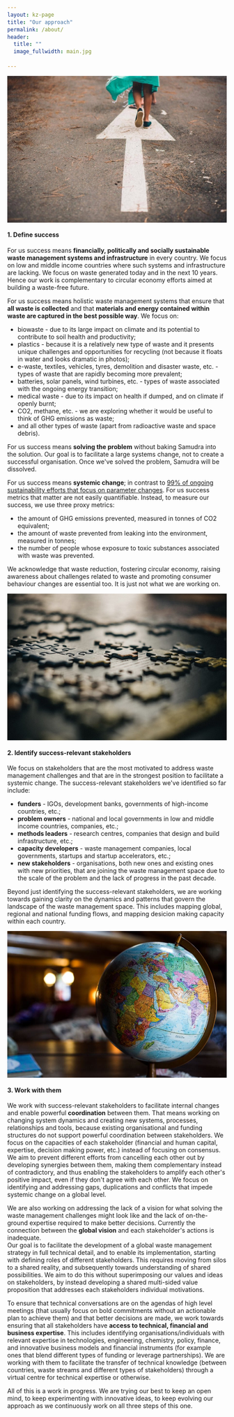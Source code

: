 ```yaml
---
layout: kz-page
title: "Our approach"
permalink: /about/
header:
  title: ""
  image_fullwidth: main.jpg

---
```



<div class="medium-5 columns show-for-large-up">
  <img src="/images/main-direction.jpg" class="center">
</div>

#### 1. Define success

For us success means **financially, politically and socially sustainable waste management systems and infrastructure** in every country. 
We focus on low and middle income countries where such systems and infrastructure are lacking. 
We focus on waste generated today and in the next 10 years. 
Hence our work is complementary to circular economy efforts aimed at building a waste-free future. 

For us success means holistic waste management systems that ensure that **all waste is collected** and that **materials and energy contained within waste are captured in the best possible way**. 
We focus on:
* biowaste - due to its large impact on climate and its potential to contribute to soil health and productivity;
* plastics - because it is a relatively new type of waste and it presents unique challenges and opportunities for recycling (not because it floats in water and looks dramatic in photos);
* e-waste, textiles, vehicles, tyres, demolition and disaster waste, etc. - types of waste that are rapidly becoming more prevalent;
* batteries, solar panels, wind turbines, etc. - types of waste associated with the ongoing energy transition;
* medical waste - due to its impact on health if dumped, and on climate if openly burnt;
* CO2, methane, etc. - we are exploring whether it would be useful to think of GHG emissions as waste;
* and all other types of waste (apart from radioactive waste and space debris).

For us success means **solving the problem** without baking Samudra into the solution. 
Our goal is to facilitate a large systems change, not to create a successful organisation. 
Once we've solved the problem, Samudra will be dissolved.

For us success means **systemic change**; in contrast to [99% of ongoing sustainability efforts that focus on parameter changes](https://hbr.org/2021/05/overselling-sustainability-reporting).
For us success metrics that matter are not easily quantifiable.
Instead, to measure our success, we use three proxy metrics:
* the amount of GHG emissions prevented, measured in tonnes of CO2 equivalent;
* the amount of waste prevented from leaking into the environment, measured in tonnes;
* the number of people whose exposure to toxic substances associated with waste was prevented.

We acknowledge that waste reduction, fostering circular economy, raising awareness about challenges related to waste and promoting consumer behaviour changes are essential too. 
It is just not what we are working on. 



<div class="medium-5 columns show-for-large-up">
  <img src="/images/main-puzzle.jpg" class="center"> 
</div>

#### 2. Identify success-relevant stakeholders

We focus on stakeholders that are the most motivated to address waste management challenges and that are in the strongest position to facilitate a systemic change.
The success-relevant stakeholders we've identified so far include:
* **funders** - IGOs, development banks, governments of high-income countries, etc.;
* **problem owners** - national and local governments in low and middle income countries, companies, etc.;
* **methods leaders** - research centres, companies that design and build infrastructure, etc.;
* **capacity developers** - waste management companies, local governments, startups and startup accelerators, etc.;
* **new stakeholders** - organisations, both new ones and existing ones with new priorities, that are joining the waste management space due to the scale of the problem and the lack of progress in the past decade.

Beyond just identifying the success-relevant stakeholders, we are working towards gaining clarity on the dynamics and patterns that govern the landscape of the waste management space. 
This includes mapping global, regional and national funding flows, and mapping desicion making capacity within each country.



<div class="medium-5 columns show-for-large-up">
  <img src="/images/main-global.jpg" class="center"> 
</div>

#### 3. Work with them 

We work with success-relevant stakeholders to facilitate internal changes and enable powerful **coordination** between them. 
That means working on changing system dynamics and creating new systems, processes, relationships and tools, because existing organisational and funding structures do not support powerful coordination between stakeholders. 
We focus on the capacities of each stakeholder (financial and human capital, expertise, decision making power, etc.) instead of focusing on consensus. 
We aim to prevent different efforts from cancelling each other out by developing synergies between them, making them complementary instead of contradictory, and thus enabling the stakeholders to amplify each other's positive impact, even if they don't agree with each other. 
We focus on identifying and addressing gaps, duplications and conflicts that impede systemic change on a global level.

We are also working on addressing the lack of a vision for what solving the waste management challenges might look like and the lack of on-the-ground expertise required to make better decisions. 
Currently the connection between the **global vision** and each stakeholder's actions is inadequate.  
Our goal is to facilitate the development of a global waste management strategy in full technical detail, and to enable its implementation, starting with defining roles of different stakeholders. 
This requires moving from silos to a shared reality, and subsequently towards understanding of shared possibilities. 
We aim to do this without superimposing our values and ideas on stakeholders, by instead developing a shared multi-sided value proposition that addresses each stakeholders individual motivations.

To ensure that technical conversations are on the agendas of high level meetings (that usually focus on bold commitments without an actionable plan to achieve them) and that better decisions are made, we work towards ensuring that all stakeholders have **access to technical, financial and business expertise**. 
This includes identifying organisations/individuals with relevant expertise in technologies, engineering, chemistry, policy, finance, and innovative business models and financial instruments (for example ones that blend different types of funding or leverage partnerships). 
We are working with them to facilitate the transfer of technical knowledge (between countries, waste streams and different types of stakeholders) through a virtual centre for technical expertise or otherwise.

All of this is a work in progress. 
We are trying our best to keep an open mind, to keep experimenting with innovative ideas, to keep evolving our approach as we continuously work on all three steps of this one.
